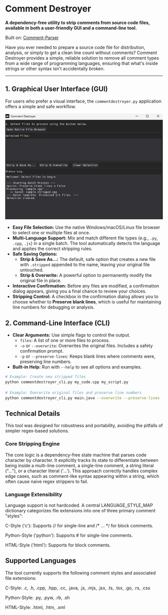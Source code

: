 # Comment Destroyer

**A dependency-free utility to strip comments from source code files, available in both a user-friendly GUI and a command-line tool.**

Built on: [Comment-Parser](https://github.com/jeanralphaviles/comment_parser)

Have you ever needed to prepare a source code file for distribution, analysis, or simply to get a clean line count without comments? Comment Destroyer provides a simple, reliable solution to remove all comment types from a wide range of programming languages, ensuring that what's inside strings or other syntax isn't accidentally broken.

---

## 1. Graphical User Interface (GUI)

For users who prefer a visual interface, the `commentdestroyer.py` application offers a simple and safe workflow.

![GUI Screenshot](https://github.com/deminimis/Comment_Destroyer/blob/main/assets/commentdestroyerscreenshot1.png)

* **Easy File Selection:** Use the native Windows/macOS/Linux file browser to select one or multiple files at once.
* **Multi-Language Support:** Mix and match different file types (e.g., `.py`, `.cpp`, `.js`) in a single batch. The tool automatically detects the language and applies the correct stripping rules.
* **Safe Saving Options:**
    * **Strip & Save As...:** The default, safe option that creates a new file with `.stripped` appended to the name, leaving your original file untouched.
    * **Strip & Overwrite:** A powerful option to permanently modify the original file in place.
* **Interactive Confirmation:** Before any files are modified, a confirmation dialog appears, giving you a final chance to review your choices.
* **Stripping Control:** A checkbox in the confirmation dialog allows you to choose whether to **Preserve blank lines**, which is useful for maintaining line numbers for debugging or analysis.

## 2. Command-Line Interface (CLI)

* **Clear Arguments:** Use simple flags to control the output.
    * `files`: A list of one or more files to process.
    * `-o` or `--overwrite`: Overwrites the original files. Includes a safety confirmation prompt.
    * `-p` or `--preserve-lines`: Keeps blank lines where comments were, preserving line numbers.
* **Built-in Help:** Run with `--help` to see all options and examples.

```bash
# Example: Create new stripped files
python commentdestroyer_cli.py my_code.cpp my_script.py

# Example: Overwrite original files and preserve line numbers
python commentdestroyer_cli.py main.java --overwrite --preserve-lines
```

## Technical Details
This tool was designed for robustness and portability, avoiding the pitfalls of simpler regex-based solutions.

### Core Stripping Engine
The core logic is a dependency-free state machine that parses code character by character. It explicitly tracks its state to differentiate between being inside a multi-line comment, a single-line comment, a string literal ("..."), or a character literal ('...'). This approach correctly handles complex edge cases, such as comment-like syntax appearing within a string, which often cause naive regex strippers to fail.

### Language Extensibility
Language support is not hardcoded. A central LANGUAGE_STYLE_MAP dictionary categorizes file extensions into one of three primary comment "styles":

C-Style ('c'): Supports // for single-line and /* ... */ for block comments.

Python-Style ('python'): Supports # for single-line comments.

HTML-Style ('html'): Supports <!-- ... --> for block comments.


## Supported Languages
The tool currently supports the following comment styles and associated file extensions:

C-Style: .c, .h, .cpp, .hpp, .cc, .java, .js, .mjs, .jsx, .ts, .tsx, .go, .rs, .css

Python-Style: .py, .pyw, .rb, .sh

HTML-Style: .html, .htm, .xml


